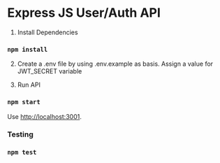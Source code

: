 # Express JS User/Auth API

1. Install Dependencies

### `npm install`

2. Create a .env file by using .env.example as basis. Assign a value for JWT_SECRET variable

3. Run API

### `npm start`

Use [http://localhost:3001](http://localhost:3001).

### Testing

### `npm test`


